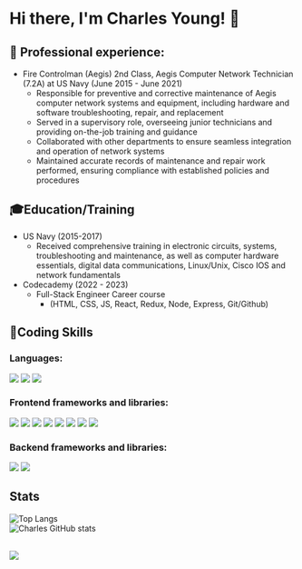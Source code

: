 # Hi there, I'm Charles Young! 👋

## 💼 Professional experience:
- Fire Controlman (Aegis) 2nd Class, Aegis Computer Network Technician (7.2A) at US Navy (June 2015 - June 2021)
  - Responsible for preventive and corrective maintenance of Aegis computer network systems and equipment, including hardware and software troubleshooting, repair, and replacement
  - Served in a supervisory role, overseeing junior technicians and providing on-the-job training and guidance
  - Collaborated with other departments to ensure seamless integration and operation of network systems
  - Maintained accurate records of maintenance and repair work performed, ensuring compliance with established policies and procedures

## 🎓Education/Training
 - US Navy (2015-2017) 
   - Received comprehensive training in electronic circuits, systems, troubleshooting and maintenance, as well as computer hardware essentials, digital data communications, Linux/Unix, Cisco IOS and network fundamentals
 - Codecademy (2022 - 2023)
   - Full-Stack Engineer Career course
      - (HTML, CSS, JS, React, Redux, Node, Express, Git/Github)

## 🚀Coding Skills

### Languages:
<p>
 <img src="https://img.shields.io/badge/HTML5-E34F26?style=for-the-badge&logo=html5&logoColor=white" />
 <img src="https://img.shields.io/badge/CSS3-1572B6?style=for-the-badge&logo=css3&logoColor=white" />
 <img src="https://img.shields.io/badge/JavaScript-323330?style=for-the-badge&logo=javascript&logoColor=F7DF1E" />
 </p>
 
 ### Frontend frameworks and libraries:
 <p>
   <img src="https://img.shields.io/badge/React-20232A?style=for-the-badge&logo=react&logoColor=61DAFB" />
   <img src="https://img.shields.io/badge/next.js-000000?style=for-the-badge&logo=nextdotjs&logoColor=white" />
   <img src="https://img.shields.io/badge/Redux-593D88?style=for-the-badge&logo=redux&logoColor=white" />
   <img src="https://img.shields.io/badge/React_Router-CA4245?style=for-the-badge&logo=react-router&logoColor=white" />
   <img src="https://img.shields.io/badge/jQuery-0769AD?style=for-the-badge&logo=jquery&logoColor=white" />
   <img src="https://img.shields.io/badge/Tailwind_CSS-38B2AC?style=for-the-badge&logo=tailwind-css&logoColor=white" />
   <img src="https://img.shields.io/badge/Bootstrap-563D7C?style=for-the-badge&logo=bootstrap&logoColor=white" />
   <img src="https://img.shields.io/badge/MUI-%230081CB.svg?style=for-the-badge&logo=mui&logoColor=white" />
</p>

### Backend frameworks and libraries:
<p>
   <img src="https://img.shields.io/badge/Node.js-43853D?style=for-the-badge&logo=node.js&logoColor=white" />
   <img src="https://img.shields.io/badge/Express.js-404D59?style=for-the-badge" />
</p>

## Stats
![Top Langs](https://github-readme-stats.vercel.app/api/top-langs/?username=Youngpwd&theme=radical)   
![Charles GitHub stats](https://github-readme-stats.vercel.app/api?username=Youngpwd&theme=radical&show_icons=true)

<br>

<img src="https://www.codewars.com/users/Youngpwd/badges/large" />
